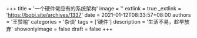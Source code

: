 +++
title = '一个硬件佬应有的系统架构'
image = ''
extlink = true
_extlink = 'https://bobi.site/archives/1337'
date = 2021-01-12T08:33:57+08:00
authors = '王赞喻'
categories = '杂谈'
tags = ['硬件']
description = '生活不易，趁早放弃'
showonlyimage = false
draft = false
+++

